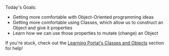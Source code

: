 Today's Goals:

* Getting more comfortable with Object-Oriented programming ideas
* Getting more comfortable using Classes, which allow us to construct an Object and give it properties
* Learn how we can use those properties to mutate (change) an Object

If you're stuck, check out the [Learning Portal's Classes and Objects](https://learn.digitalcrafts.com/immersive/lessons/solving-problems-using-code/object-oriented-programming/#classes-and-objects) section for help!
